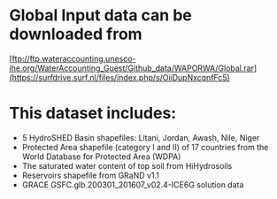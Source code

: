 # Global Input data can be downloaded from

[ftp://ftp.wateraccounting.unesco-ihe.org/WaterAccounting_Guest/Github_data/WAPORWA/Global.rar](https://surfdrive.surf.nl/files/index.php/s/OiiDupNxcqnfFc5)

# This dataset includes:

- 5 HydroSHED Basin shapefiles: Litani, Jordan, Awash, Nile, Niger
- Protected Area shapefile (category I and II) of 17 countries from the World Database for Protected Area (WDPA)
- The saturated water content of top soil from HiHydrosoils
- Reservoirs shapefile from GRaND v1.1
- GRACE GSFC.glb.200301_201607_v02.4-ICE6G solution data
